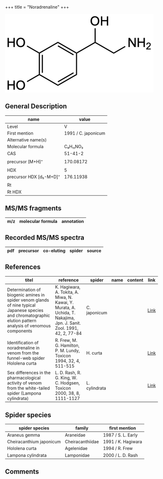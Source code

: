 +++
title = "Noradrenaline"
+++

![](/img/Noradrenaline.png)

## General Description

| name                    | value               |
|-------------------------|---------------------|
| Level                   | V                   |
| First mention           | 1991 / C. japonicum |
| Alternative name(s)     |                     |
| Molecular formula       | C₈H₁₁NO₃            |
| CAS                     | 51-41-2             |
|                         |                     |
| precursor  [M+H]⁺       | 170.08172           |
|                         |                     |
| HDX                     | 5                   |
| precursor HDX [d₅-M+D]⁺ | 176.11938           |
|                         |                     |
| Rt                      |                     |
| Rt HDX                  |                     |

## MS/MS fragments

| m/z       | molecular formula | annotation   |
|-----------|-------------------|--------------|

## Recorded MS/MS spectra

| pdf | precursor | co-eluting | spider    | source                       |
|-----|-----------|------------|-----------|------------------------------|

## References

| titel                                                                                                                                                        | reference                                                                                                             | spider        | name | content | link                                          |
|--------------------------------------------------------------------------------------------------------------------------------------------------------------|-----------------------------------------------------------------------------------------------------------------------|---------------|------|---------|-----------------------------------------------|
| Determination of biogenic amines in spider venom glands of nine typical Japanese species and chromatographic elution pattern analysis of venomous components | K. Hagiwara, A. Tokita, A. Miwa, N. Kawai, Y. Murata, A. Uchida, T. Nakajima, Jpn. J. Sanit. Zool. 1991, 42, 2, 77-84 | C. japonicum  |      |         | [Link](https://doi.org/10.7601/mez.42.77)             |
| Identification of noradrenaline in venom from the funnel-web spider Hololena curta                                                                           | R. Frew, M. G. Hamilton, P. M. Lundy, Toxicon 1994, 32, 4, 511-515                                                    | H. curta      |      |         | [Link](https://doi.org/10.1016/0041-0101(94)90303-4)  |
| Sex differences in the pharmacological activity of venom from the white-tailed spider (Lampona cylindrata)                                                   | L. D. Rash, R. G. King, W. C. Hodgsen, Toxicon 2000, 38, 8, 1111-1127                                                 | L. cylindrata |      |         | [Link](https://doi.org/10.1016/S0041-0101(99)00226-3) |

## Spider species

| spider species           | family           | first mention      |
|--------------------------|------------------|--------------------|
| Araneus gemma            | Araneidae        | 1987 / S. L. Early |
| Cheiracanthium japonicum | Cheiracanthiidae | 1991 / K. Hagiwara |
| Hololena curta           | Agelenidae       | 1994 / R. Frew     |
| Lampona cylindrata       | Lamponidae       | 2000 / L. D. Rash  |

## Comments